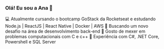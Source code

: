 ### Olá! Eu sou a Ana 👋

<!--
**anaherrmann/anaherrmann** is a ✨ _special_ ✨ repository because its `README.md` (this file) appears on your GitHub profile.

Here are some ideas to get you started:

- 🔭 I’m currently working on ...
- 🌱 I’m currently learning ...
- 👯 I’m looking to collaborate on ...
- 🤔 I’m looking for help with ...
- 💬 Ask me about ...
- 📫 How to reach me: ...
- 😄 Pronouns: ...
- ⚡ Fun fact: ...
-->

:computer: Atualmente cursando o bootcamp GoStack da Rocketseat e estudando Node.js | ReactJS | React Native | Docker | AWS
🌱 Buscando um novo desafio na área de desenvolvimento back-end 
:balloon: Gosto de mexer em problemas computacionais com C e c++
🔭 Experiência com C#, .NET Core, Powershell e SQL Server




